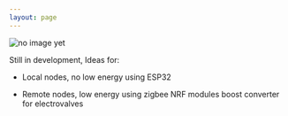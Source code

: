 ```yaml
---
layout: page
---
```

![no image yet]()

Still in development, Ideas for:

- Local nodes, no low energy using ESP32

- Remote nodes, low energy using zigbee NRF modules boost converter for electrovalves